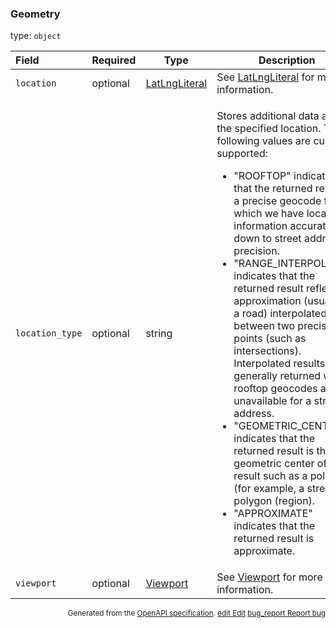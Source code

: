<!--- This is a generated file, do not edit! -->
<!--- [START maps_http_schema_geometry] -->
<h3 class="schema-object" id="Geometry">Geometry</h3>

type: `object`

| Field           | Required | Type                                            | Description                                                                                                                                                                                                                                                                                                                                                                                                                                                                                                                                                                                                                                                                                                                                                                                                                                                     |
| :-------------- | -------- | ----------------------------------------------- | --------------------------------------------------------------------------------------------------------------------------------------------------------------------------------------------------------------------------------------------------------------------------------------------------------------------------------------------------------------------------------------------------------------------------------------------------------------------------------------------------------------------------------------------------------------------------------------------------------------------------------------------------------------------------------------------------------------------------------------------------------------------------------------------------------------------------------------------------------------- |
| `location`      | optional | [LatLngLiteral](#LatLngLiteral "LatLngLiteral") | See [LatLngLiteral](#LatLngLiteral "LatLngLiteral") for more information.                                                                                                                                                                                                                                                                                                                                                                                                                                                                                                                                                                                                                                                                                                                                                                                       |
| `location_type` | optional | string                                          | <div class="nonref-property-description"><p>Stores additional data about the specified location. The following values are currently supported:</p><ul><li>"ROOFTOP" indicates that the returned result is a precise geocode for which we have location information accurate down to street address precision.</li><li>"RANGE_INTERPOLATED" indicates that the returned result reflects an approximation (usually on a road) interpolated between two precise points (such as intersections). Interpolated results are generally returned when rooftop geocodes are unavailable for a street address.</li><li>"GEOMETRIC_CENTER" indicates that the returned result is the geometric center of a result such as a polyline (for example, a street) or polygon (region).</li><li>"APPROXIMATE" indicates that the returned result is approximate.</li></ul></div> |
| `viewport`      | optional | [Viewport](#Viewport "Viewport")                | See [Viewport](#Viewport "Viewport") for more information.                                                                                                                                                                                                                                                                                                                                                                                                                                                                                                                                                                                                                                                                                                                                                                                                      |

<p style="text-align: right; font-size: smaller;">Generated from the <a class="gc-analytics-event" data-category="GMP" data-label="openapi-github" href="https://github.com/googlemaps/openapi-specification" title="Google Maps Platform OpenAPI Specification" class="external">OpenAPI specification</a>.
 <a class="gc-analytics-event" data-category="GMP" data-label="openapi-github" href="https://github.com/googlemaps/openapi-specification/blob/main/specification/schema" title="Edit on GitHub"><span class="material-icons">edit</span> Edit</a>
 <a class="gc-analytics-event" data-category="GMP" data-label="openapi-github" href="https://github.com/googlemaps/openapi-specification/issues/new?assignees=&labels=type%3A+bug%2C+triage+me&template=bug_report.md&title=[schema] Bug - Geometry" title="File bug for schema on GitHub"><span class="material-icons">bug_report</span> Report bug</a>
</p>

<!--- [END maps_http_schema_geometry] -->
